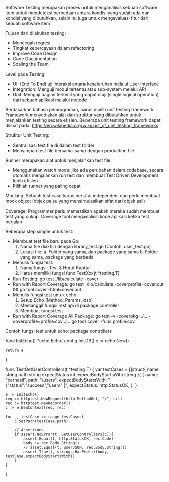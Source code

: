 Software Testing merupakan proses untuk menganalisis sebuah software item untuk mendeteksi perbedaan antara kondisi yang sudah ada dan kondisi yang dibutuhkan, selain itu juga untuk mengevaluasi fitur dari sebuah software item

Tujuan dari dilakukan testing:
- Mencegah regresi
- Tingkat kepercayaan dalam refactoring
- Improve Code Design
- Code Documentation
- Scaling the Team

Level pada Testing:
- UI: (End To End) uji interaksi antara keseluruhan melalui User Interface
- Integration: Menguji modul tertentu atau sub-system melalui API
- Unit: Menguji bagian terkecil yang dapat diuji (single logical operation) dari sebuah aplikasi melalui metode

Berdasarkan bahasa pemrograman, harus dipilih unit testing framework. Framework menyediakan alat dan struktur yang dibutuhkan untuk menjalankan testing secara efisien. Beberapa unit testing framework dapat dilihat pada: https://en.wikipedia.org/wiki/List_of_unit_testing_frameworks

Struktur Unit Testing:
- Sentralisasi test file di dalam test folder
- Menyimpan test file bersama-sama dengan production file

Runner merupakan alat untuk menjalankan test file:
- Menggunakan watch mode: jika ada perubahan dalam codebase, secara otomatis menjalankan run test dan membuat Test Driven Development lebih efisien
- Pilihlah runner yang paling cepat

Mocking: Sebuah test case harus bersifat independen, dan perlu membuat mock object (objek palsu yang mensimulasikan sifat dari objek asli)

Coverage: Programmer perlu memastikan apakah mereka sudah membuat test yang cukup. Coverage tool menganalisis kode aplikasi ketika test berjalan

Beberapa step simple untuk test:
- Membuat test file baru pada Go:
    1. Nama file diakhiri dengan library_test.go (Contoh: user_test.go)
    2. Lokasi file:
        a. Folder yang sama, dan package yang sama
        b. Folder yang sama, package yang berbeda
- Menulis fungsi test:
    1. Nama fungsi: Test & Huruf Kapital
    2. Harus memiliki fungsi func TestXxx(t *testing.T)
- Run Testing: go test ./lib/calculate -cover
- Run with Report Coverage: go test ./lib/calculate -coverprofile=cover.out && go tool cover -html=cover.out
- Menulis fungsi test untuk echo:
    1. Setup Echo (Method, Params, dsb)
    2. Memanggil fungsi rest api di package controller
    3. Membuat fungsi test
- Run with Report Coverage All Package:
    go test -v -coverpkg=./... -coverprofile=profile.cov ./...
    go tool cover -func profile.cov


Contoh fungsi test untuk echo:
package controllers

func InitEcho() *echo.Echo{
    config.InitDB()
    e := echo.New()

    return e
}

func TestGetUserControllers(t *testing.T) {
    var testCases = []struct{
        name                 string
        path                 string
        expectStatus         int
        expectBodyStartsWith string
    }{
        {
            name:                 "berhasil",
            path:                 "/users",
            expectBodyStartsWith: "{\"status\":\"success\",\"users\":[",
            expectStatus:         http.StatusOK,
        },
    }

    e := InitEcho()
    req := httptest.NewRequest(http.MethodGet, "/", nil)
    rec := httptest.NewRecorder()
    c := e.NewContext(req, rec)

    for _, testCase := range testCases{
        c.SetPath(testCase.path)

        // Assertions
        if assert.NoError(t, GetUserControllers(c)){
            assert.Equal(t, http.StatusOK, rec.Code)
            body := rec.Body.String()
            // asset.Equal(t, userJSON, rec.Body.String())
            assert.True(t, strings.HasPrefix(body, testCase.expectBodyStartsWith))
        }
    }
}
